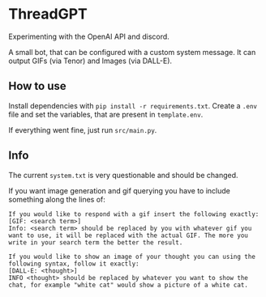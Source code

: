 # ThreadGPT

Experimenting with the OpenAI API and discord.

A small bot, that can be configured with a custom system message.
It can output GIFs (via Tenor) and Images (via DALL-E).

## How to use

Install dependencies with `pip install -r requirements.txt`.
Create a `.env` file and set the variables, that are present in `template.env`.

If everything went fine, just run `src/main.py`.

## Info

The current `system.txt` is very questionable and should be changed.

If you want image generation and gif querying you have to include something along the lines of:
```
If you would like to respond with a gif insert the following exactly:
[GIF: <search term>]
Info: <search term> should be replaced by you with whatever gif you want to use, it will be replaced with the actual GIF. The more you write in your search term the better the result.

If you would like to show an image of your thought you can using the following syntax, follow it exactly:
[DALL-E: <thought>]
INFO <thought> should be replaced by whatever you want to show the chat, for example "white cat" would show a picture of a white cat.
```